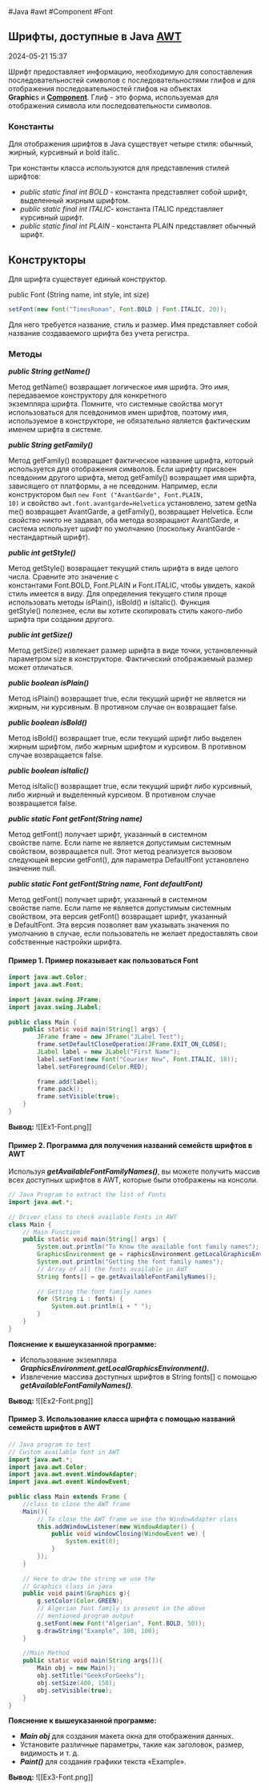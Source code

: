 #Java #awt #Component #Font

## Шрифты, доступные в Java [AWT](AWT)

2024-05-21 15:37

Шрифт предоставляет информацию, необходимую для сопоставления последовательностей символов с последовательностями глифов и для отображения последовательностей глифов на объектах **Graphic**s и **[Component](Component)**. Глиф - это форма, используемая для отображения символа или последовательности символов.

### Константы

Для отображения шрифтов в Java существует четыре стиля: обычный, жирный, курсивный и bold italic.

Три константы класса используются для представления стилей шрифтов:
 - _public static final int BOLD_ - константа представляет собой шрифт, выделенный жирным шрифтом.
- _public static final int ITALIC_- константа ITALIC представляет курсивный шрифт.
- _public static final int PLAIN_ - константа PLAIN представляет обычный шрифт.

## Конструкторы

Для шрифта существует единый конструктор. 

public Font (String name, int style, int size) 

```java
setFont(new Font("TimesRoman", Font.BOLD | Font.ITALIC, 20));
```
Для него требуется название, стиль и размер. Имя представляет собой название создаваемого шрифта без учета регистра.

### Методы

**_public String getName()_**

Метод getName() возвращает логическое имя шрифта. Это имя, передаваемое конструктору для конкретного экземпляра шрифта. Помните, что системные свойства могут использоваться для псевдонимов имен шрифтов, поэтому имя, используемое в конструкторе, не обязательно является фактическим именем шрифта в системе.

**_public String getFamily()_**

Метод getFamily() возвращает фактическое название шрифта, который используется для отображения символов. Если шрифту присвоен псевдоним другого шрифта, метод getFamily() возвращает имя шрифта, зависящего от платформы, а не псевдоним. Например, если конструктором был `new Font ("AvantGarde", Font.PLAIN, 10)` и свойство `awt.font.avantgarde=Helvetica` установлено, затем getName() возвращает AvantGarde, а getFamily(), возвращает Helvetica. Если свойство никто не задавал, оба метода возвращают AvantGarde, и система использует шрифт по умолчанию (поскольку AvantGarde - нестандартный шрифт).

**_public int getStyle()_**

Метод getStyle() возвращает текущий стиль шрифта в виде целого числа. Сравните это значение с константами Font.BOLD, Font.PLAIN и Font.ITALIC, чтобы увидеть, какой стиль имеется в виду. Для определения текущего стиля проще использовать методы isPlain(), isBold() и isItalic(). Функция getStyle() полезнее, если вы хотите скопировать стиль какого-либо шрифта при создании другого.

**_public int getSize()_**

Метод getSize() извлекает размер шрифта в виде точки, установленный параметром size в конструкторе. Фактический отображаемый размер может отличаться.

**_public boolean isPlain()_**

Метод isPlain() возвращает true, если текущий шрифт не является ни жирным, ни курсивным. В противном случае он возвращает false.

**_public boolean isBold()_**

Метод isBold() возвращает true, если текущий шрифт либо выделен жирным шрифтом, либо жирным шрифтом и курсивом. В противном случае возвращается false.

**_public boolean isItalic()_**

Метод isItalic() возвращает true, если текущий шрифт либо курсивный, либо жирный и выделенный курсивом. В противном случае возвращается false.

**_public static Font getFont(String name)_**

Метод getFont() получает шрифт, указанный в системном свойстве name. Если name не является допустимым системным свойством, возвращается null. Этот метод реализуется вызовом следующей версии getFont(), для параметра DefaultFont установлено значение null.

**_public static Font getFont(String name, Font defaultFont)_**

Метод getFont() получает шрифт, указанный в системном свойстве name. Если name не является допустимым системным свойством, эта версия getFont() возвращает шрифт, указанный в DefaultFont. Эта версия позволяет вам указывать значения по умолчанию в случае, если пользователь не желает предоставлять свои собственные настройки шрифта.

#### Пример 1. Пример показывает как пользоваться Font 
```java
import java.awt.Color;  
import java.awt.Font;  
  
import javax.swing.JFrame;  
import javax.swing.JLabel;  
  
public class Main {  
    public static void main(String[] args) {  
        JFrame frame = new JFrame("JLabel Test");  
        frame.setDefaultCloseOperation(JFrame.EXIT_ON_CLOSE);  
        JLabel label = new JLabel("First Name");  
        label.setFont(new Font("Courier New", Font.ITALIC, 18));  
        label.setForeground(Color.RED);  
  
        frame.add(label); 
        frame.pack();  
        frame.setVisible(true);  
    }  
}
```
**Вывод:**
![[Ex1-Font.png]]

#### Пример 2. Программа для получения названий семейств шрифтов в AWT

Используя _**getAvailableFontFamilyNames()**_, вы можете получить массив всех доступных шрифтов в AWT, которые были отображены на консоли.
```java
// Java Program to extract the list of Fonts  
import java.awt.*;  
  
// Driver class to check available Fonts in AWT  
class Main {  
    // Main Function  
    public static void main(String[] args) {  
        System.out.println("To Know the available font family names");  
        GraphicsEnvironment ge = raphicsEnvironment.getLocalGraphicsEnvironment();    
        System.out.println("Getting the font family names");  
        // Array of all the fonts available in AWT  
        String fonts[] = ge.getAvailableFontFamilyNames();  
  
        // Getting the font family names  
        for (String i : fonts) {  
            System.out.println(i + " ");  
        }  
    }  
}
```
**Пояснение к вышеуказанной программе:**
- Использование экземпляра _**GraphicsEnvironment.getLocalGraphicsEnvironment().**_
- Извлечение массива доступных шрифтов в String fonts[] с помощью _**getAvailableFontFamilyNames()**_.

**Вывод:**
![[Ex2-Font.png]]

#### Пример 3. Использование класса шрифта с помощью названий семейств шрифтов в AWT

```java
// Java program to test  
// Custom available font in AWT  
import java.awt.*;  
import java.awt.Color;  
import java.awt.event.WindowAdapter;  
import java.awt.event.WindowEvent;  
  
public class Main extends Frame {  
    //class to close the AWT frame  
    Main(){  
        // To close the AWT frame we use the WindowAdapter class  
        this.addWindowListener(new WindowAdapter() {  
            public void windowClosing(WindowEvent we) {  
                System.exit(0);  
            }  
        });  
    }  
  
    // Here to draw the string we use the  
    // Graphics class in java    
    public void paint(Graphics g){  
        g.setColor(Color.GREEN);  
        // Algerian font family is present in the above  
        // mentioned program output        
        g.setFont(new Font("Algerian", Font.BOLD, 50));  
        g.drawString("Example", 100, 100);  
    }  
  
    //Main Method  
    public static void main(String args[]){  
        Main obj = new Main();  
        obj.setTitle("GeeksForGeeks");  
        obj.setSize(400, 150);  
        obj.setVisible(true);  
    }  
}
```
**Пояснение к вышеуказанной программе:**
- _**Main obj**_ для создания макета окна для отображения данных.
- Установите различные параметры, такие как заголовок, размер, видимость и т. д.
- _**Paint()**_ для создания графики текста «Example».

**Вывод:**
![[Ex3-Font.png]]

